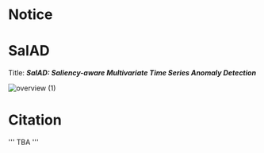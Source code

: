# Notice


# SalAD
Title: <em><strong>SalAD: Saliency-aware Multivariate Time Series Anomaly Detection</strong></em>

![overview (1)](https://user-images.githubusercontent.com/29471776/199634903-30894fa2-474b-4835-9a1c-25767987b244.png)


# Citation
'''
TBA
'''

